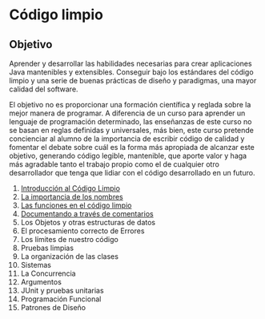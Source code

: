 # Código limpio

## Objetivo

Aprender y desarrollar las habilidades necesarias para crear aplicaciones Java mantenibles y extensibles. Conseguir bajo los estándares del código limpio y una serie de buenas prácticas de diseño y paradigmas, una mayor calidad del software.

El objetivo no es proporcionar una formación científica y reglada sobre la mejor manera de programar. A diferencia de un curso para aprender un lenguaje de programación determinado, las enseñanzas de este curso no se basan en reglas definidas y universales, más bien, este curso pretende concienciar al alumno de la importancia de escribir código de calidad y fomentar el debate sobre cuál es la forma más apropiada de alcanzar este objetivo, generando código legible, mantenible, que aporte valor y haga más agradable tanto el trabajo propio como el de cualquier otro desarrollador que tenga que lidiar con el código desarrollado en un futuro.

1. [Introducción al Código Limpio](Sesion01/01-Definition/README.md)
2. [La importancia de los nombres](Sesion01/02-Naming/README.md)
3. [Las funciones en el código limpio](Sesion02/03-Functions/README.md)
4. [Documentando a través de comentarios](Sesion02/04-Comments/README.md)
5. Los Objetos y otras estructuras de datos
6. El procesamiento correcto de Errores
7. Los límites de nuestro código
8. Pruebas limpias
9. La organización de las clases
10. Sistemas
11. La Concurrencia
12. Argumentos
13. JUnit y pruebas unitarias
14. Programación Funcional
15. Patrones de Diseño
